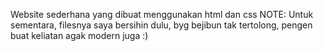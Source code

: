 Website sederhana yang dibuat menggunakan html dan css
NOTE: Untuk sementara, filesnya saya bersihin dulu, byg bejibun tak tertolong, pengen buat keliatan agak modern juga :)
